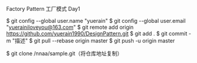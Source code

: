 Factory Pattern
工厂模式
Day1

$ git config --global user.name "yuerain"
$ git config --global user.email "yuerainiloveyou@163.com"
$ git remote add origin https://github.com/yuerain1990/DesignPattern.git
$ git add .
$ git commit -m "描述"
$ git pull --rebase origin master
$ git push -u origin master

$ git clone /nnaa/sample.git（将仓库地址复制）